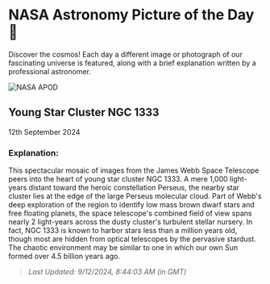 
  # NASA Astronomy Picture of the Day 🌌

  Discover the cosmos! Each day a different image or photograph of our fascinating universe is featured, along with a brief explanation written by a professional astronomer.

![NASA APOD](https://apod.nasa.gov/apod/image/2409/NGC1333Webb.jpg)

## Young Star Cluster NGC 1333

12th September 2024

### Explanation: 

This spectacular mosaic of images from the James Webb Space Telescope peers into the heart of young star cluster NGC 1333. A mere 1,000 light-years distant toward the heroic constellation Perseus, the nearby star cluster lies at the edge of the large Perseus molecular cloud. Part of Webb's deep exploration of the region to identify low mass brown dwarf stars and free floating planets, the space telescope's combined field of view spans nearly 2 light-years across the dusty cluster's turbulent stellar nursery. In fact, NGC 1333 is known to harbor stars less than a million years old, though most are hidden from optical telescopes by the pervasive stardust. The chaotic environment may be similar to one in which our own Sun formed over 4.5 billion years ago.

> _Last Updated: 9/12/2024, 8:44:03 AM (in GMT)_
